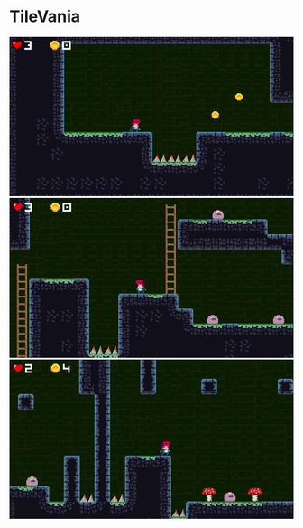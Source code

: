 # TileVania

![Level 1](https://github.com/geisonsile/TileVania/blob/main/Assets/Images/Level1.jpg)
![Level 2](https://github.com/geisonsile/TileVania/blob/main/Assets/Images/Level2.JPG)
![Level 3](https://github.com/geisonsile/TileVania/blob/main/Assets/Images/Level3.JPG)

